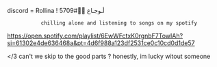 discord = Rollina ! أـوجـاع 🥀🔞#5709
               
               chilling alone and listening to songs on my spotify
https://open.spotify.com/playlist/6EwWFctxK0rgnbF7TowIAh?si=61302e4de636468a&pt=4d6f988a123df2531ce0c10cd0d1de57

</3 can't we skip to the good parts ?
                             honestly, im lucky witout someone
